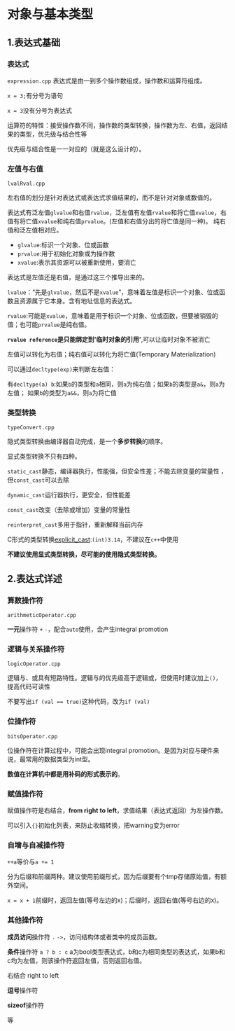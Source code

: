# 对象与基本类型
## 1.表达式基础
### 表达式
`expression.cpp`
表达式是由一到多个操作数组成，操作数和运算符组成。

`x = 3;`有分号为语句

`x = 3`没有分号为表达式

运算符的特性：接受操作数不同，操作数的类型转换，操作数为左、右值，返回结果的类型，优先级与结合性等

优先级与结合性是一一对应的（就是这么设计的）。

### 左值与右值
`lvalRval.cpp`

左右值的划分是针对表达式或表达式求值结果的，而不是针对对象或数值的。

表达式有泛左值`glvalue`和右值`rvalue`，泛左值有左值`rvalue`和将亡值`xvalue`，右值有将亡值`xvalue`和纯右值`prvalue`。(左值和右值分出的将亡值是同一种)。
纯右值和泛左值相对应。
- `glvalue`:标识一个对象、位或函数
- `prvalue`:用于初始化对象或为操作数
- `xvalue`:表示其资源可以被重新使用，要消亡

表达式是左值还是右值，是通过这三个推导出来的。

`lvalue`：“先是`glvalue`，然后不是`xvalue`”，意味着左值是标识一个对象、位或函数且资源属于它本身。含有地址信息的表达式。

`rvalue`:可能是`xvalue`，意味着是用于标识一个对象、位或函数，但要被销毁的值；也可能`prvalue`是纯右值。

**`rvalue reference`是只能绑定到'临时对象的引用'**,可以让临时对象不被消亡

左值可以转化为右值；纯右值可以转化为将亡值(Temporary Materialization)

可以通过`decltype(exp)`来判断左右值：

有`decltype(a) b`:如果`b`的类型和`a`相同，则`a`为纯右值；如果`b`的类型是`a&`，则`a`为左值；
如果`b`的类型为`a&&`，则`a`为将亡值
### 类型转换
`typeConvert.cpp`

隐式类型转换由编译器自动完成，是一个**多步转换**的顺序。

显式类型转换不只有四种。

`static_cast`静态，编译器执行，性能强，但安全性差；不能去除变量的常量性
，但`const_cast`可以去除

`dynamic_cast`运行器执行，更安全，但性能差

`const_cast`改变（去除或增加）变量的常量性

`reinterpret_cast`多用于指针，重新解释当前内存

C形式的类型转换[explicit_cast](https://en.cppreference.com/w/cpp/language/explicit_cast):`(int)3.14`，不建议在`c++`中使用

**不建议使用显式类型转换，尽可能的使用隐式类型转换。**

## 2.表达式详述
### 算数操作符 
`arithmeticOperator.cpp`

**一元**操作符 `+` `-`，配合`auto`使用，会产生integral promotion
### 逻辑与关系操作符
`logicOperator.cpp`

逻辑与、或具有短路特性。逻辑与的优先级高于逻辑或，但使用时建议加上`()`，提高代码可读性

不要写出`if (val == true)`这种代码，改为`if (val)`
### 位操作符
`bitsOperator.cpp`

位操作符在计算过程中，可能会出现integral promotion。是因为对应与硬件来说，最常用的数据类型为int型。

**数值在计算机中都是用补码的形式表示的**。

### 赋值操作符
赋值操作符是右结合，**from right to left**，求值结果（表达式返回）为左操作数。

可以引入`{}`初始化列表，来防止收缩转换，把warning变为error
### 自增与自减操作符
`++a`等价与`a += 1`

分为后缀和前缀两种。建议使用前缀形式，因为后缀要有个tmp存储原始值，有额外空间。

`x = x + 1`前缀时，返回左值(等号左边的x)；后缀时，返回右值(等号右边的x)。

### 其他操作符
**成员访问**操作符 `.` `->`，访问结构体或者类中的成员函数。

**条件**操作符 `a ? b : c` a为bool类型表达式，b和c为相同类型的表达式，如果b和c均为左值，则该操作符返回左值，否则返回右值。

右结合 right to left 

**逗号**操作符

**sizeof**操作符

等